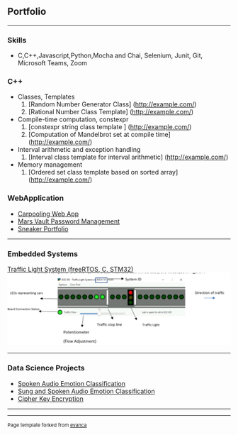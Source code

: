 ## Portfolio

---
### Skills
  - C,C++,Javascript,Python,Mocha and Chai, Selenium, Junit, Git, Microsoft Teams, Zoom


### C++ 
  - Classes, Templates 
    1. [Random Number Generator Class] (http://example.com/)
    2. [Rational Number Class Template] (http://example.com/)
  - Compile-time computation, constexpr 
    1. [constexpr string class template ] (http://example.com/)
    2. [Computation of Mandelbrot set at compile time] (http://example.com/)
  - Interval arithmetic and exception handling
    1. [Interval class template for interval arithmetic] (http://example.com/)
  - Memory management 
    1. [Ordered set class template based on sorted array]  (http://example.com/)

### WebApplication

- [Carpooling Web App](https://carpoolcanada.herokuapp.com/)
- [Mars Vault Password Management](http://example.com/)
- [Sneaker Portfolio](http://example.com/)

---


### Embedded Systems

[Traffic Light System (freeRTOS, C, STM32)](/sample_page)
<img src="images/traffic_light_interface.png?raw=true"/>

---


### Data Science Projects

- [Spoken Audio Emotion Classification](http://example.com/)
- [Sung and Spoken Audio Emotion Classification](/spokenandsung_audio_classification)
- [Cipher Key Encryption](http://example.com/)


---






---
<p style="font-size:11px">Page template forked from <a href="https://github.com/evanca/quick-portfolio">evanca</a></p>
<!-- Remove above link if you don't want to attibute -->
